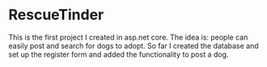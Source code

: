 # RescueTinder

This is the first project I created in asp.net core. The idea is: people can easily post and search for dogs to adopt.
So far I created the database and set up the register form and added the functionality to post a dog.
